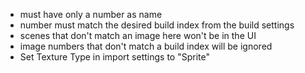 - must have only a number as name
- number must match the desired build index from the build settings
- scenes that don't match an image here won't be in the UI
- image numbers that don't match a build index will be ignored
- Set Texture Type in import settings to "Sprite"